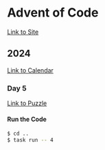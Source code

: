 # Advent of Code

[Link to Site](https://adventofcode.com/)

## 2024

[Link to Calendar](https://adventofcode.com/2024)

### Day 5

[Link to Puzzle](https://adventofcode.com/2024/day/4)

#### Run the Code

```sh
$ cd ..
$ task run -- 4
```